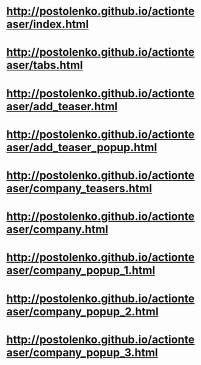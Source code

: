 # http://postolenko.github.io/actionteaser/index.html
# http://postolenko.github.io/actionteaser/tabs.html
# http://postolenko.github.io/actionteaser/add_teaser.html
# http://postolenko.github.io/actionteaser/add_teaser_popup.html
# http://postolenko.github.io/actionteaser/company_teasers.html
# http://postolenko.github.io/actionteaser/company.html
# http://postolenko.github.io/actionteaser/company_popup_1.html
# http://postolenko.github.io/actionteaser/company_popup_2.html
# http://postolenko.github.io/actionteaser/company_popup_3.html
